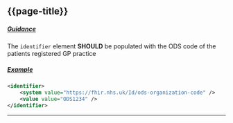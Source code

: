 ## {{page-title}}

<h5><ins>Guidance</ins></h5>

The `identifier` element **SHOULD** be populated with the ODS code of the patients registered GP practice

<h5><ins>Example</ins></h5>

```xml
<identifier>
    <system value="https://fhir.nhs.uk/Id/ods-organization-code" />
    <value value="ODS1234" />
</identifier>
```

---